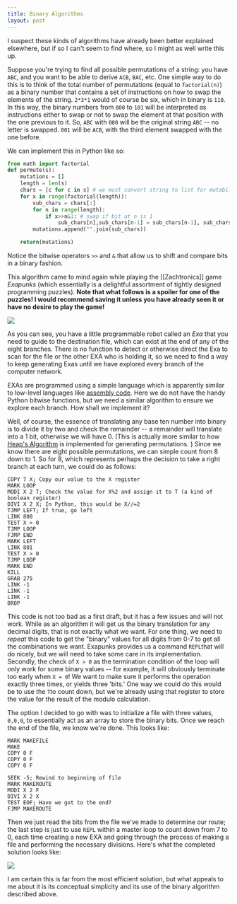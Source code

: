 ```yaml
---
title: Binary Algorithms
layout: post
---
```



I suspect these kinds of algorithms have already been better explained elsewhere, but if so I can't seem to find where, so I might as well write this up.

Suppose you're trying to find all possible permutations of a string: you have `ABC`, and you want to be able to derive `ACB`, `BAC`, etc. One simple way to do this is to think of the total number of permutations (equal to `factorial(n)`) as a binary number that contains a set of instructions on how to swap the elements of the string. `2*3*1` would of course be six, which in binary is `110`. In this way, the binary numbers from `000` to `101` will be interpreted as instructions either to swap or not to swap the element at that position with the one previous to it. So, `ABC` with `000` will be the original string `ABC` -- no letter is swapped. `001` will be `ACB`, with the third element swapped with the one before. 

We can implement this in Python like so:

```python
from math import factorial
def permute(s):
    mutations = []
    length = len(s)
    chars = [c for c in s] # we must convert string to list for mutability
    for x in range(factorial(length)):
        sub_chars = chars[:]
        for n in range(length):
            if x>>n&1: # swap if bit at n is 1
                sub_chars[n],sub_chars[n-1] = sub_chars[n-1], sub_chars[n]
        mutations.append("".join(sub_chars))

    return(mutations)
```

Notice the bitwise operators `>>` and `&` that allow us to shift and compare bits in a binary fashion. 

This algorithm came to mind again while playing the [[Zachtronics]] game *Exapunks* (which essentially is a delightful assortment of tightly designed programming puzzles). **Note that what follows is a spoiler for one of the puzzles! I would recommend saving it unless you have already seen it or have no desire to play the game!** 

![](https://ianamo.github.io/assets/images/exa_screen.jpg)

As you can see, you have a little programmable robot called an _Exa_ that you need to guide to the destination file, which can exist at the end of any of the eight branches. There is no function to detect or otherwise direct the Exa to scan for the file or the other EXA who is holding it, so we need to find a way to keep generating Exas until we have explored every branch of the computer network. 

EXAs are programmed using a simple language which is apparently similar to low-level languages like [assembly code](https://steamcommunity.com/app/716490/discussions/0/3491891042510774925/?utm_source=perplexity). Here we do not have the handy Python bitwise functions, but we need a similar algorithm to ensure we explore each branch. How shall we implement it?

Well, of course, the essence of translating any base ten number into binary is to divide it by two and check the remainder -- a remainder will translate into a 1 bit, otherwise we will have 0. (This is actually more similar to how [Heap's Algorithm](https://en.wikipedia.org/wiki/Heap%27s_algorithm) is implemented for generating permutations. ) Since we know there are eight possible permutations, we can simple count from 8 down to 1. So for 8, which represents perhaps the decision to take a right branch at each turn, we could do as follows:

```
COPY 7 X; Copy our value to the X register
MARK LOOP
MODI X 2 T; Check the value for X%2 and assign it to T (a kind of boolean register)
DIVI X 2 X; In Python, this would be X//=2
TJMP LEFT; If true, go left
LINK 800
TEST X > 0
TJMP LOOP
FJMP END
MARK LEFT
LINK 801
TEST X > 0
TJMP LOOP
MARK END
KILL
GRAB 275
LINK -1
LINK -1
LINK -1
DROP
```

This code is not too bad as a first draft, but it has a few issues and will not work. While as an algorithm it will get us the binary translation for any decimal digits, that is not exactly what we want. For one thing, we need to *repeat* this code to get the "binary" values for all digits from 0-7 to get all the combinations we want. Exapunks provides us a command `REPL`that will do nicely, but we will need to take some care in its implementation. Secondly, the check of `X > 0` as the termination condition of the loop will only work for some binary values -- for example, it will obviously terminate too early when `X = 0`! We want to make sure it performs the operation exactly three times, or yields three 'bits.' One way we could do this would be to use the `T`to count down, but we're already using that register to store the value for the result of the modulo calculation. 

The option I decided to go with was to initialize a file with three values, `0,0,0`, to essentially act as an array to store the binary bits. Once we reach the end of the file, we know we're done. This looks like:

```
MARK MAKEFILE
MAKE
COPY 0 F
COPY 0 F
COPY 0 F

SEEK -5; Rewind to beginning of file
MARK MAKEROUTE
MODI X 2 F
DIVI X 2 X
TEST EOF; Have we got to the end?
FJMP MAKEROUTE
```

Then we just read the bits from the file we've made to determine our route; the last step is just to use `REPL` within a master loop to count down from 7 to 0, each time creating a new EXA and going through the process of making a file and performing the necessary divisions. Here's what the completed solution looks like: 

![](https://ianamo.github.io/assets/images/exapunks_clip.gif)

I am certain this is far from the most efficient solution, but what appeals to me about it is its conceptual simplicity and its use of the binary algorithm described above.
